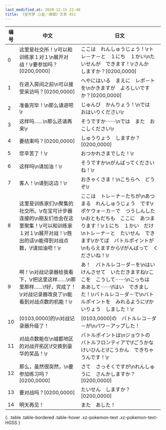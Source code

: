 ```yaml
---
last_modified_at: 2020-12-15 22:48
title: 《宝可梦 心金／魂银》文本 451
---
```

| 编号 | 中文 | 日文 |
| ---- | ---- | ---- |
| 0 | 这里是社交所！\r可以和训练家１对１\n展开对战！\r要参加吗？[0200,0000] | ここは　れんしゅうじょう！\rトレ－ナ－と　１にち　１かい\nたいせんが　できます！\rさんか　しますか？[0200,0000] |
| 1 | 在进入房间之前\n可以接受采访吗？[0200,0000] | へやにはいる　まえに　レポ－トを\nかきますが　よろしいですか？[0200,0000] |
| 2 | 准备完毕！\n那么请进吧\r | じゅんび　かんりょう！\nでは　おはいりください\r |
| 3 | 这样吗……\n那么还请再来\r | そうですか⋯⋯\nでは　また　おこしください\r |
| 4 | 要结束吗？[0200,0000] | しゅうりょう　しますか？[0200,0000] |
| 5 | 您辛苦了！\r | おつかれさまでした！\r |
| 6 | 这样吗\n请加油！\r | そうですか\nがんばってくださいね！\r |
| 7 | 客人！\n请到这边！\r | おきゃくさま！\nこちらへ　どうぞ\r |
| 8 | 这里是训练家们\n聚集的社交所。\r在宝可计步器连接的\n朋友们也会在这里聚集！\r可以和训练家１对１\n展开对战！\r胜出的话\n能得到对战点数，\f请加油吧！\r | ここは　トレ－ナ－たちが\nあつまる　れんしゅうじょう　です\rポケウォ－カ－で　つうしんした\nおともだちも　ここに　あつまります！\r１にち　１かい　だけ\nトレ－ナ－と　たいせん　できます\rかてば　バトルポイントが\nもらえますから\fがんばって　くださいね！\r |
| 9 | 啊！\n对战记录器给我看下，\r把这里这样……\n那里那样……\f好，完成了！\r对战记录器改良了\n能看到对战点数的机能！\r | あ！　バトルレコ－ダ－を\nはいけんさせて　いただきますね\rここを　こうして⋯⋯\nこっちは　ああして⋯⋯\fはい　できました！\rバトルレコ－ダ－で\nバトルポイントを　みれるように\fかいりょう　しました！\r |
| 10 | [0103,0000]的\n对战记录器升级了！ | [0103,0000]の　バトルレコ－ダ－が\nパワ－アップした！ |
| 11 | 对战点数能在\n城都地区的对战开拓区\f交换到豪华的奖品！\r | バトルポイントは\nジョウトの　バトルフロンティアで\fごうかな　けいひんと\fこうかん　できちゃうんです！\r |
| 12 | 那么，虽然很突然，\n要参加练习吗？[0200,0000] | さて　さっそくですが\nれんしゅうに　さんかしますか？[0200,0000] |
| 13 | 要对战吗？[0200,0000] | たいせん　しますか？[0200,0000] |
| 14 | 明天再见！ | また　あした！ |
{: .table .table-bordered .table-hover .xz-pokemon-text .xz-pokemon-text-HGSS }